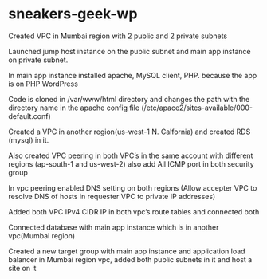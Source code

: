 # sneakers-geek-wp
Created VPC in Mumbai region with 2 public and 2 private subnets

Launched jump host instance on the public subnet and main app instance on private subnet.

In main app instance installed apache, MySQL client, PHP. because the app is on PHP WordPress

Code is cloned in /var/www/html directory and changes the path with the directory name in the apache config file (/etc/apace2/sites-available/000-default.conf)

Created a VPC in another region(us-west-1 N. Calfornia) and created RDS (mysql) in it.

Also created VPC peering in both VPC’s in the same account with different regions (ap-south-1 and us-west-2) also add All ICMP port in both security group  



In vpc peering enabled DNS setting on both regions (Allow accepter VPC to resolve DNS of hosts in requester VPC to private IP addresses)

Added both VPC IPv4 CIDR IP in both vpc’s route tables and connected both 

Connected database with main app instance which is in another vpc(Mumbai region)



Created a new target group with main app instance and application load balancer in Mumbai region vpc, added both public subnets in it and host a site on it  
  

  

 





